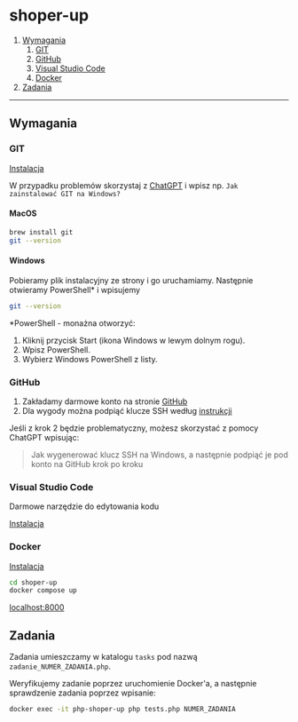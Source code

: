 # shoper-up

1. [Wymagania](#wymagania)
    1. [GIT](#git)
    2. [GitHub](#github)
    3. [Visual Studio Code](#visual-studio-code)
    4. [Docker](#docker)
2. [Zadania](#zadania)

------------------

## Wymagania

### GIT

[Instalacja](https://git-scm.com/downloads)

W przypadku problemów skorzystaj z [ChatGPT](https://chatgpt.com) i wpisz np. `Jak zainstalować GIT na Windows?`

#### MacOS

```bash title="MacOS"
brew install git
git --version
```

#### Windows

Pobieramy plik instalacyjny ze strony i go uruchamiamy. Następnie otwieramy PowerShell* i wpisujemy

```bash
git --version
```

*PowerShell - monażna otworzyć:
1. Kliknij przycisk Start (ikona Windows w lewym dolnym rogu).
2. Wpisz PowerShell.
3. Wybierz Windows PowerShell z listy.

### GitHub

1. Zakładamy darmowe konto na stronie [GitHub](https://github.com)
2. Dla wygody można podpiąć klucze SSH według [instrukcji](https://docs.github.com/en/authentication/connecting-to-github-with-ssh/adding-a-new-ssh-key-to-your-github-account)

Jeśli z krok 2 będzie problematyczny, możesz skorzystać z pomocy ChatGPT wpisując:

> Jak wygenerować klucz SSH na Windows, a następnie podpiąć je pod konto na GitHub krok po kroku

### Visual Studio Code

Darmowe narzędzie do edytowania kodu

[Instalacja](https://code.visualstudio.com)

### Docker

[Instalacja](https://www.docker.com/products/docker-desktop/)

```bash
cd shoper-up
docker compose up
```

[localhost:8000](http://localhost:8000)

## Zadania

Zadania umieszczamy w katalogu `tasks` pod nazwą `zadanie_NUMER_ZADANIA.php`.

Weryfikujemy zadanie poprzez uruchomienie Docker'a, a następnie sprawdzenie zadania poprzez wpisanie:

```bash
docker exec -it php-shoper-up php tests.php NUMER_ZADANIA
```
